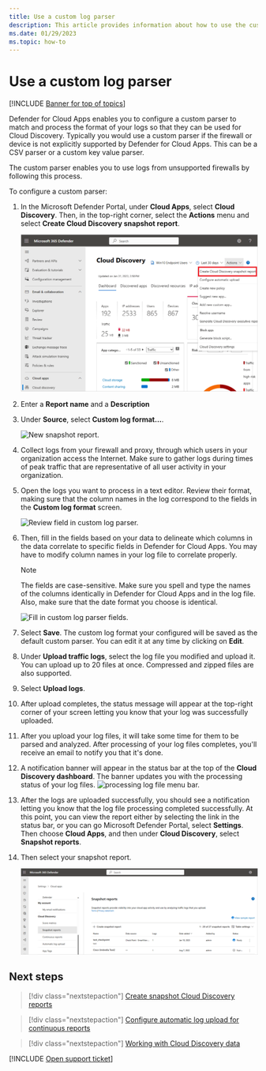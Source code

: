 ```yaml
---
title: Use a custom log parser
description: This article provides information about how to use the custom log parser to upload logs for devices that aren't supported to Defender for Cloud Apps.
ms.date: 01/29/2023
ms.topic: how-to
---
```

# Use a custom log parser

[!INCLUDE [Banner for top of topics](includes/banner.md)]

Defender for Cloud Apps enables you to configure a custom parser to match and process the format of your logs so that they can be used for Cloud Discovery. Typically you would use a custom parser if the firewall or device is not explicitly supported by Defender for Cloud Apps. This can be a CSV parser or a custom key value parser.

The custom parser enables you to use logs from unsupported firewalls by following this process.

To configure a custom parser:

1. In the Microsoft Defender Portal, under **Cloud Apps**, select **Cloud Discovery**. Then, in the top-right corner, select the **Actions** menu and select **Create Cloud Discovery snapshot report**.

    ![Create new snapshot report.](media/create-new-snapshot-report.png)

2. Enter a **Report name** and a **Description**

3. Under **Source**, select **Custom log format...**.

    ![New snapshot report.](media/custom-log-upload.png)

4. Collect logs from your firewall and proxy, through which users in your organization access the Internet. Make sure to gather logs during times of peak traffic that are representative of all user activity in your organization.

5. Open the logs you want to process in a text editor. Review their format, making sure that the column names in the log correspond to the fields in the **Custom log format** screen.

    ![Review field in custom log parser.](media/log-data.png)

6. Then, fill in the fields based on your data to delineate which columns in the data correlate to specific fields in Defender for Cloud Apps. You may have to modify column names in your log file to correlate properly.

    > [!NOTE]
    > The fields are case-sensitive. Make sure you spell and type the names of the columns identically in Defender for Cloud Apps and in the log file. Also, make sure that the date format you choose is identical.

    ![Fill in custom log parser fields.](media/custom-log-parser.png)

7. Select **Save**. The custom log format your configured will be saved as the default custom parser. You can edit it at any time by clicking on **Edit**.

8. Under **Upload traffic logs**, select the log file you modified and upload it. You can upload up to 20 files at once. Compressed and zipped files are also supported.

9. Select **Upload logs**.

10. After upload completes, the status message will appear at the top-right corner of your screen letting you know that your log was successfully uploaded.

11. After you upload your log files, it will take some time for them to be parsed and analyzed.
    After processing of your log files completes, you'll receive an email to notify you that it's done.

12. A notification banner will appear in the status bar at the top of the **Cloud Discovery dashboard**. The banner updates you with the processing status of your log files.
    ![processing log file menu bar.](media/processing-log-file-menu-bar.png)

13. After the logs are uploaded successfully, you should see a notification letting you know that the log file processing completed successfully. At this point, you can view the report either by selecting the link in the status bar, or you can go Microsoft Defender Portal, select **Settings**. Then choose **Cloud Apps**, and then under **Cloud Discovery**, select **Snapshot reports**.

14. Then select your snapshot report.

    ![snapshot report management.](media/snapshot-report-management.png)

## Next steps

> [!div class="nextstepaction"]
> [Create snapshot Cloud Discovery reports](create-snapshot-cloud-discovery-reports.md)

> [!div class="nextstepaction"]
> [Configure automatic log upload for continuous reports](discovery-docker.md)

> [!div class="nextstepaction"]
> [Working with Cloud Discovery data](working-with-cloud-discovery-data.md)

[!INCLUDE [Open support ticket](includes/support.md)]
